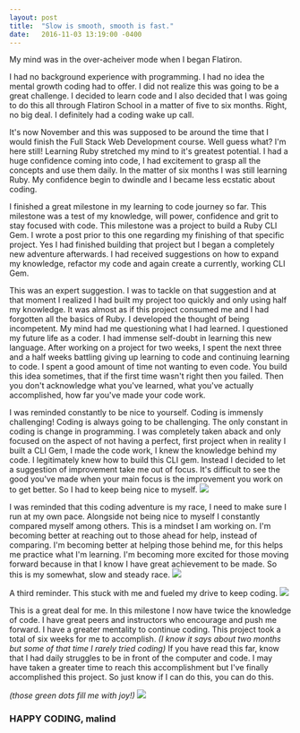 ```yaml
---
layout: post
title:  "Slow is smooth, smooth is fast."
date:   2016-11-03 13:19:00 -0400
---
```


My mind was in the over-acheiver mode when I began Flatiron.

I had no background experience with programming.  I had no idea the mental growth coding had to offer.  I did not realize this was going to be a great challenge.  I decided to learn code and I also decided that I was going to do this all through Flatiron School in a matter of five to six months.  Right, no big deal.  I definitely had a coding wake up call.

It's now November and this was supposed to be around the time that I would finish the Full Stack Web Development course.  Well guess what?  I'm here still!  Learning Ruby stretched my mind to it's greatest potential.  I had a huge confidence coming into code, I had excitement to grasp all the concepts and use them daily.  In the matter of six months I was still learning Ruby.  My confidence begin to dwindle and I became less ecstatic about coding.

I finished a great milestone in my learning to code journey so far.  This milestone was a test of my knowledge, will power, confidence and grit to stay focused with code.  This milestone was a project to build a Ruby CLI Gem.  I wrote a post prior to this one regarding my finishing of that specific project. Yes I had finished building that project but I began a completely new adventure afterwards.  I had received suggestions on how to expand my knowledge, refactor my code and again create a currently, working CLI Gem.

This was an expert suggestion.  I was to tackle on that suggestion and at that moment I realized I had built my project too quickly and only using half my knowledge.  It was almost as if this project consumed me and I had forgotten all the basics of Ruby.  I developed the thought of being incompetent.  My mind had me questioning what I had learned.  I questioned my future life as a coder.  I had immense self-doubt in learning this new language.  After working on a project for two weeks, I spent the next three and a half weeks battling giving up learning to code and continuing learning to code.  I spent a good amount of time not wanting to even code.  You build this idea sometimes, that if the first time wasn't right then you failed.  Then you don't acknowledge what you've learned, what you've actually accomplished, how far you've made your code work.

I was reminded constantly to be nice to yourself.  Coding is immensly challenging!  Coding is always going to be challenging.  The only constant in coding is change in programming.  I was completely taken aback and only focused on the aspect of not having a perfect, first project when in reality I built a CLI Gem, I made the code work, I knew the knowledge behind my code.  I legitimately knew how to build this CLI gem.  Instead I decided to let a suggestion of improvement take me out of focus.  It's difficult to see the good you've made when your main focus is the improvement you work on to get better.  So I had to keep being nice to myself.
![](https://s20.postimg.org/u7ugm0sv1/nice.jpg)

I was reminded that this coding adventure is my race, I need to make sure I run at my own pace.  Alongside not being nice to myself I constantly compared myself among others.  This is a mindset I am working on.  I'm becoming better at reaching out to those ahead for help, instead of comparing.  I'm becoming better at helping those behind me, for this helps me practice what I'm learning.  I'm becoming more excited for those moving forward because in that I know I have great achievement to be made.  So this is my somewhat, slow and steady race.
![](https://s20.postimg.org/ilackw5jx/my_race_my_pace.jpg)

A third reminder.  This stuck with me and fueled my drive to keep coding.
![](https://s20.postimg.org/q2jk03v31/rome.jpg)

This is a great deal for me.  In this milestone I now have twice the knowledge of code.  I have great peers and instructors who encourage and push me forward.  I have a greater mentality to continue coding.  This project took a total of six weeks for me to accomplish. *(I know it says about two months but some of that time I rarely tried coding)*  If you have read this far, know that I had daily struggles to be in front of the computer and code.  I may have taken a greater time to reach this accomplishment but I've finally accomplished this project.  So just know if I can do this, you can do this.

*(those green dots fill me with joy!)*
![](https://s20.postimg.org/sxwn6yz31/project.jpg)

### HAPPY CODING, malind
